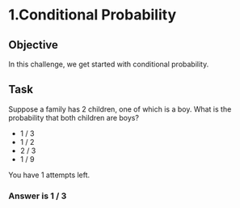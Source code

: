 # 1.Conditional Probability

<h2>Objective</h2>
In this challenge, we get started with conditional probability.


<h2>Task</h2>
Suppose a family has 2 children, one of which is a boy. What is the probability that both children are boys?
<ul>
			<li>1 / 3</li>
			<li>1 / 2</li>
			<li>2 / 3</li>
			<li>1 / 9</li>
</ul>
You have 1 attempts left.

<h3>Answer is 1 / 3</h3>
